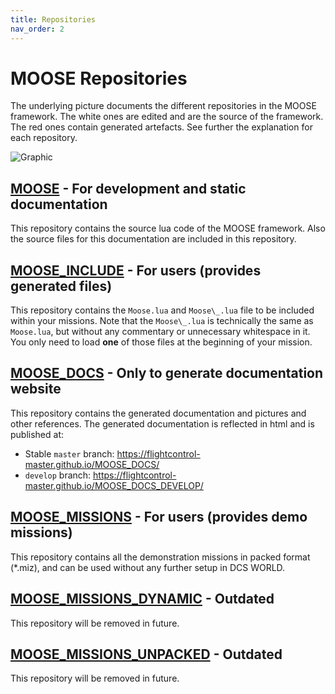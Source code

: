 ```yaml
---
title: Repositories
nav_order: 2
---
```


# MOOSE Repositories

The underlying picture documents the different repositories in the MOOSE framework.
The white ones are edited and are the source of the framework.
The red ones contain generated artefacts. See further the explanation for each repository.

![Graphic](https://raw.githubusercontent.com/FlightControl-Master/MOOSE_DOCS/master/Configuration/Master.png)

## [MOOSE](https://github.com/FlightControl-Master/MOOSE) - For development and static documentation

This repository contains the source lua code of the MOOSE framework.
Also the source files for this documentation are included in this repository.

## [MOOSE_INCLUDE](https://github.com/FlightControl-Master/MOOSE_INCLUDE) - For users (provides generated files)

This repository contains the `Moose.lua` and `Moose\_.lua` file to be included within your missions.
Note that the `Moose\_.lua` is technically the same as `Moose.lua`, but without any commentary or unnecessary whitespace in it.
You only need to load **one** of those files at the beginning of your mission.

## [MOOSE_DOCS](https://github.com/FlightControl-Master/MOOSE_DOCS) - Only to generate documentation website

This repository contains the generated documentation and pictures and other references.
The generated documentation is reflected in html and is published at: 
- Stable `master` branch: <https://flightcontrol-master.github.io/MOOSE_DOCS/>
- `develop` branch: <https://flightcontrol-master.github.io/MOOSE_DOCS_DEVELOP/>

## [MOOSE_MISSIONS](https://github.com/FlightControl-Master/MOOSE_MISSIONS) - For users (provides demo missions)

This repository contains all the demonstration missions in packed format (*.miz),
and can be used without any further setup in DCS WORLD.

## [MOOSE_MISSIONS_DYNAMIC](https://github.com/FlightControl-Master/MOOSE_MISSIONS_DYNAMIC) - Outdated

This repository will be removed in future.

## [MOOSE_MISSIONS_UNPACKED](https://github.com/FlightControl-Master/MOOSE_MISSIONS_UNPACKED) - Outdated

This repository will be removed in future.
